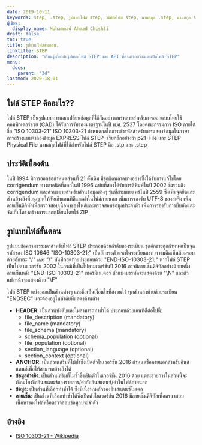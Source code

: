 ```yaml
---
date: 2019-10-11
keywords: step, .step, รูปแบบไฟล์ step, วิธีเปิดไฟล์ step, นามสกุล .step, นามสกุล step,
ผู้เขียน:
  display_name: Muhammad Ahmad Chishti
draft: false
toc: true
title: รูปแบบไฟล์ขั้นตอน,
linktitle: STEP
description: "เรียนรู้เกี่ยวกับรูปแบบไฟล์ STEP และ API ที่สามารถสร้างและเปิดไฟล์ STEP"
menu:
  docs:
    parent: "3d"
lastmod: 2020-18-01
---
```


## ไฟล์ STEP คืออะไร??

ไฟล์ STEP เป็นรูปแบบการแลกเปลี่ยนข้อมูลที่ใช้กันอย่างแพร่หลายสำหรับการออกแบบโดยใช้คอมพิวเตอร์ช่วย (CAD) ได้รับการรับรองมาตรฐานในปี พ.ศ. 2537 โดยคณะกรรมการ ISO ภายใต้ชื่อ "ISO 10303-21" ISO 10303-21 กำหนดกลไกการเข้ารหัสสำหรับการแสดงข้อมูลในภาษาการสร้างแบบจำลองข้อมูล EXPRESS ไฟล์ STEP- เรียกอีกอย่างว่า p21-File และ STEP Physical File นามสกุลไฟล์ที่ใช้สำหรับไฟล์ STEP คือ .stp และ .step

## ประวัติเบื้องต้น

ในปี 1994 มีการออกข้อกำหนดส่วนที่ 21 ดั้งเดิม มีข้อผิดพลาดบางอย่างซึ่งได้รับการแก้ไขโดย corrigendum ทางเทคนิคที่ออกในปี 1996 ฉบับที่สองได้รับการตีพิมพ์ในปี 2002 ซึ่งรวมถึง corrigendum และส่วนขยายสำหรับส่วนข้อมูลต่างๆ รุ่นที่สามเผยแพร่ในปี 2559 ซึ่งเพิ่มจุดยึดและส่วนอ้างอิงที่อนุญาตให้จัดเก็บเอนทิตีและค่าในไฟล์ภายนอก เพิ่มการรองรับ UTF-8 ของสตริง เพิ่มลายเซ็นดิจิทัลเพื่อตรวจสอบเนื้อหาของไฟล์และตรวจสอบข้อมูลประจำตัว เพิ่มการรองรับการบีบอัดและจัดเก็บโครงสร้างการแลกเปลี่ยนโดยใช้ ZIP

## รูปแบบไฟล์ขั้นตอน

รูปแบบข้อความธรรมดาสำหรับไฟล์ STEP ประกอบด้วยลำดับของระเบียน ชุดอักขระถูกกำหนดเป็นจุดรหัสของ ISO 10646 "ISO-10303-21;" เป็นอักขระตัวแรกในระเบียนแรก ความคิดเห็นล้อมรอบด้วยอักขระ "/*" และ "*/" บันทึกสุดท้ายประกอบด้วย "END-ISO-10303-21;" หากไฟล์ STEP เป็นไปตามเวอร์ชัน 2002 ในกรณีที่เป็นไปตามเวอร์ชันปี 2016 อาจมีลายเซ็นดิจิทัลอย่างน้อยหนึ่งลายเซ็นหลัง "END-ISO-10303-21" เทอร์มิเนเตอร์ ตัวแบ่งบรรทัดจะแสดงด้วย "\N\" และตัวแบ่งหน้าจะแสดงด้วย "\F\"

ไฟล์ STEP แบ่งออกเป็นส่วนต่างๆ และชื่อเป็นเงื่อนไขที่สงวนไว้ ทุกส่วนลงท้ายด้วยระเบียน "ENDSEC" และต้องอยู่ในลำดับที่แสดงด้านล่าง

- **HEADER**: เป็นส่วนบังคับและไม่สามารถทำซ้ำได้ ประกอบด้วยเอนทิตีต่อไปนี้:
  - file_description (mandatory)
  - file_name (mandatory)
  - file_schema (mandatory)
  - schema_population (optional)
  - file_population (optional)
  - section_language (optional)
  - section_context (optional)
- **ANCHOR**: เป็นส่วนเสริมที่ไม่ซ้ำซึ่งเปิดตัวในเวอร์ชัน 2016 กำหนดชื่อภายนอกสำหรับอินสแตนซ์เพื่อให้สามารถอ้างอิงได้
- **ข้อมูลอ้างอิง**: เป็นส่วนเสริมที่ไม่ซ้ำซึ่งเปิดตัวในเวอร์ชัน 2016 ด้วย แต่ละรายการในส่วนนี้จะเชื่อมโยงชื่ออินสแตนซ์ของรายการ/ค่ากับอินสแตนซ์/ค่าในไฟล์ภายนอก
- **ข้อมูล**: เป็นส่วนที่เลือกทำซ้ำได้ ซึ่งมีเนื้อหาหลักของอินสแตนซ์โมเดล
- **ลายเซ็น**: เป็นส่วนที่เลือกทำซ้ำได้ซึ่งเปิดตัวในเวอร์ชัน 2016 มีลายเซ็นดิจิทัลเพื่อตรวจสอบเนื้อหาของไฟล์หรือตรวจสอบข้อมูลประจำตัว

## อ้างอิง

- [ISO 10303-21 - Wikipedia](https://en.wikipedia.org/wiki/ISO_10303-21)

